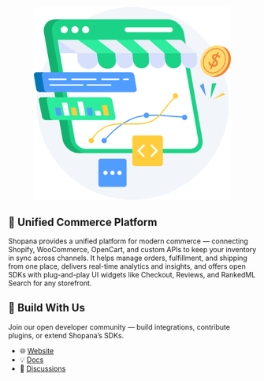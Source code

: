 <p align="center">
  <img src="assets/shopana-illustration.png" alt="Shopana analytics illustration" width="400" />
</p>

## 🚀 Unified Commerce Platform

Shopana provides a unified platform for modern commerce — connecting Shopify, WooCommerce, OpenCart, and custom APIs to keep your inventory in sync across channels. It helps manage orders, fulfillment, and shipping from one place, delivers real-time analytics and insights, and offers open SDKs with plug-and-play UI widgets like Checkout, Reviews, and RankedML Search for any storefront.

## 🧩 Build With Us

Join our open developer community — build integrations, contribute plugins, or extend Shopana’s SDKs.

- 🌐 [Website](https://shopana.io)
- 💡 [Docs](https://docs.shopana.io)
- 💬 [Discussions](https://github.com/orgs/shopanaio/discussions)
